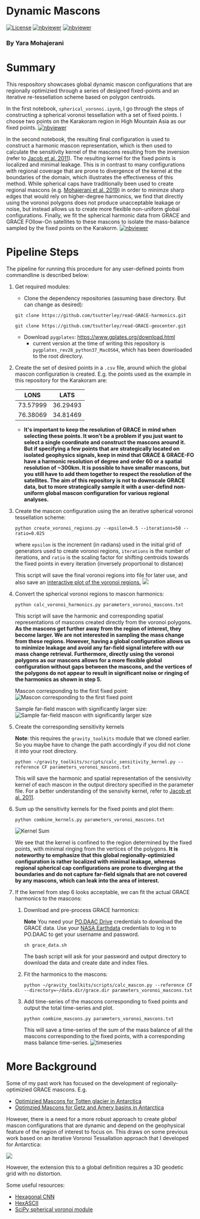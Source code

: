 Dynamic Mascons
====================

[![License](https://img.shields.io/badge/license-MIT-green.svg)](https://github.com/yaramohajerani/FrontLearning/blob/master/LICENSE)
[![nbviewer](https://raw.githubusercontent.com/jupyter/design/master/logos/Badges/nbviewer_badge.svg)](https://nbviewer.jupyter.org/github/yaramohajerani/dynamic_mascons/blob/main/spherical_voronoi.ipynb)
[![nbviewer](https://raw.githubusercontent.com/jupyter/design/master/logos/Badges/nbviewer_badge.svg)](https://nbviewer.jupyter.org/github/yaramohajerani/dynamic_mascons/blob/main/voronoi_to_mascon.ipynb)

### By Yara Mohajerani

# Summary 

This respository showcases global dynamic mascon configurations that are regionally optimizied through a series of designed fixed-points and an iterative re-tessellation scheme based on polygon centroids. 

In the first notebook, `spherical_voronoi.ipynb`, I go through the steps of constructing a spherical voronoi tessellation with a set of fixed points. I choose two points on the Karakoram region in High Mountain Asia as our fixed points. 
[![nbviewer](https://raw.githubusercontent.com/jupyter/design/master/logos/Badges/nbviewer_badge.svg)](https://nbviewer.jupyter.org/github/yaramohajerani/dynamic_mascons/blob/main/spherical_voronoi.ipynb)

In the second notebook, the resulting final configuration is used to construct a harmonic mascon representation, which is then used to calculate the sensitivity kernel of the mascons resulting from the inversion (refer to [Jacob et al. 2011](http://doi.org/10.1007/s00190-011-0522-7)). The resulting kernel for the fixed points is localized and minimal leakage. This is in contrast to many configurations with regional coverage that are prone to divergence of the kernel at the boundaries of the domain, which illustrates the effectiveness of this method. While spherical caps have traditionally been used to create regional mascons (e.g. [Mohajerani et al. 2019](https://doi.org/10.1029/2019GL084665)) in order to minimze sharp edges that would rely on higher-degree harmonics, we find that directly using the voronoi polygons does not produce unacceptable leakage or noise, but instead allows us to create more flexible non-uniform global configurations. Finally, we fit the spherical harmonic data from GRACE and GRACE FOllow-On satellites to these mascons to isolate the mass-balance sampled by the fixed points on the Karakorm.
[![nbviewer](https://raw.githubusercontent.com/jupyter/design/master/logos/Badges/nbviewer_badge.svg)](https://nbviewer.jupyter.org/github/yaramohajerani/dynamic_mascons/blob/main/voronoi_to_mascon.ipynb)

# Pipeline Steps
The pipeline for running this procedure for any user-defined points from commandline is described below:

1. Get required modules:
   * Clone the dependency repositories (assuming base directory. But can change as desired):
    ```
    git clone https://github.com/tsutterley/read-GRACE-harmonics.git

    git clone https://github.com/tsutterley/read-GRACE-geocenter.git
    ```
   * Download `pygplates`: https://www.gplates.org/download.html
     * current version at the time of writing this repository is `pygplates_rev28_python37_MacOS64`, which has been downloaded to the root directory.  
2. Create the set of desired points in a `.csv` file, around which the global mascon configuration is created. E.g. the points used as the example in this repository for the Karakoram are:

    |LONS    | LATS    |
    |:------:|:-------:|
    |73.57999|36.29493 |
    |76.38069|34.81469 |
    * **It's important to keep the resolution of GRACE in mind when selecting these points. It won't be a problem if you just want to select a single coordinate and construct the mascons around it. But if specifying a few points that are strategically located on isolated geophysics signals, keep in mind that GRACE & GRACE-FO have a harmonic resolution of degree and order 60 or a spatial resolution of ~300km. It is possible to have smaller mascons, but you still have to add them together to respect the resolution of the satellites. The aim of this repository is not to downscale GRACE data, but to more strategically sample it with a user-defind non-uniform global mascon configuration for various regional analyses.**
3. Create the mascon configuration using the an iterative spherical voronoi tessellation scheme:
    ```
	python create_voronoi_regions.py --epsilon=0.5 --iterations=50 --ratio=0.025
	```
	where `epsilon` is the increment (in radians) used in the initial grid of generators used to create voronoi regions, `iterations` is the number of iterations, and `ratio` is the scaling factor for shifting centroids towards the fixed points in every iteration (inversely proportional to distance)

	This script will save the final voronoi regions into file for later use, and also save an [interactive plot of the voronoi regions.](./imgs/spherical_voronoi_regions.html)
	![](./imgs/voronoi_regions.png)
4. Convert the spherical voronoi regions to mascon harmonics:
    ```
	python calc_voronoi_harmonics.py parameters_voronoi_mascons.txt
	```

	This script will save the harmonic and corresponding spatial representations of mascons created directly from the voronoi polygons. **As the mascons get further away from the region of interest, they become larger. We are not interested in sampling the mass change from these regions. However, having a global configuration allows us to minimize leakage and avoid any far-field signal intefere with our mass change retrieval. Furthermore, directly using the voronoi polygons as our mascons allows for a more flexible global configuration without gaps between the mascons, and the vertices of the polygons do not appear to result in significant noise or ringing of the harmonics as shown in step 5.**

	Mascon corresponding to the first fixed point:
	![Mascon corresponding to the first fixed point](./imgs/harmonics_0.png)

    Sample far-field mascon with significantly larger size:
	![Sample far-field mascon with significantly larger size](./imgs/harmonics_37.png)
5. Create the corresponding sensitivity kernels

   **Note**: this requires the `gravity_toolkits` module that we cloned earlier. So you maybe have to change the path accordingly if you did not clone it into your root directory.
   ```
   python ~/gravity_toolkits/scripts/calc_sensitivity_kernel.py --reference CF parameters_voronoi_mascons.txt
   ```

   This will save the harmonic and spatial representation of the sensivivity kernel of each mascon in the output directory specified in the parameter file. For a better understanding of the sensivity kernel, refer to [Jacob et al. 2011](http://doi.org/10.1007/s00190-011-0522-7).
6. Sum up the sensitivity kernels for the fixed points and plot them:
   ```
   python combine_kernels.py parameters_voronoi_mascons.txt
   ```
   ![Kernel Sum](./imgs/kernel_sum.png)

   We see that the kernel is confined to the region determined by the fixed points, with minimal ringing from the vertices of the polygons. **It is noteworthy to emphasize that this global regionally-optimizied configuration is rather localized with minimal leakage, whereas regional spherical cap configurations are prone to diverging at the boundaries and do not capture far-field signals that are not covered by any mascons, which can leak into the area of interest.**
7. If the kernel from step 6 looks acceptable, we can fit the actual GRACE harmonics to the mascons:
   1. Download and pre-process GRACE harmonics:

      **Note** You need your [PO.DAAC Drive](https://podaac-tools.jpl.nasa.gov/drive/) credentials to download the GRACE data. Use your [NASA Earthdata](https://urs.earthdata.nasa.gov) credentials  to log in to PO.DAAC to get your username and password.
      ```
	  sh grace_data.sh
	  ```
	  The bash script will ask for your password and output directory to download the data and create date and index files.
   2. Fit the harmonics to the mascons:
	  ```
	  python ~/gravity_toolkits/scripts/calc_mascon.py --reference CF --directory=~/data.dir/grace.dir parameters_voronoi_mascons.txt
	  ```
   3. Add time-series of the mascons corresponding to fixed points and output the total time-series and plot.
      ```
	  python combine_mascons.py parameters_voronoi_mascons.txt
	  ```
	  This will save a time-series of the sum of the mass balance of all the mascons corresponding to the fixed points, with a corresponding mass balance time-series.
	  ![timeseries](./imgs/timeseries.png)

# More Background

Some of my past work has focused on the development of regionally-optimizied GRACE mascons. E.g.
* [Optimizied Mascons for Totten glacier in Antarctica](https://doi.org/10.1029/2018GL078173)
* [Optimzied Mascons for Getz and Amery basins in Antarctica](https://doi.org/10.1029/2019GL084665)

However, there is a need for a more robust approach to create *global* mascon configurations that are dynamic and depend on the geophysical feature of the region of interest to focus on. This draws on some previous work based on an iterative Voronoi Tessallation approach that I developed for Antarctica:

![](./imgs/sample_antarctica.gif)

However, the extension this to a global definition requires a 3D geodetic grid with no distortion.

Some useful resources:
* [Hexagonal CNN](https://ieeexplore.ieee.org/stamp/stamp.jsp?arnumber=8853238)
* [HexASCII](https://onlinelibrary.wiley.com/doi/epdf/10.1111/tgis.12304)
* [SciPy spherical voronoi module](https://docs.scipy.org/doc/scipy/reference/generated/scipy.spatial.SphericalVoronoi.html)